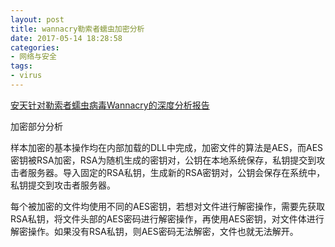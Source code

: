 ```yaml
---
layout: post
title: wannacry勒索者蠕虫加密分析
date: 2017-05-14 18:28:58
categories:
- 网络与安全
tags:
- virus
---
```


[安天针对勒索者蠕虫病毒Wannacry的深度分析报告](http://www.263fj.com/news/notice/antian-wannacry/)

加密部分分析

样本加密的基本操作均在内部加载的DLL中完成，加密文件的算法是AES，而AES密钥被RSA加密，RSA为随机生成的密钥对，公钥在本地系统保存，私钥提交到攻击者服务器。导入固定的RSA私钥，生成新的RSA密钥对，公钥会保存在系统中，私钥提交到攻击者服务器。

每个被加密的文件均使用不同的AES密钥，若想对文件进行解密操作，需要先获取RSA私钥，将文件头部的AES密码进行解密操作，再使用AES密钥，对文件体进行解密操作。如果没有RSA私钥，则AES密码无法解密，文件也就无法解开。

<!-- more -->